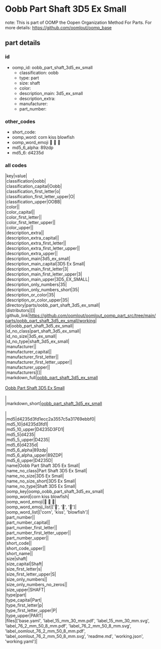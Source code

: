 # Oobb Part Shaft 3D5 Ex Small  

note: This is part of OOMP the Oopen Organization Method For Parts. For more details: https://github.com/oomlout/oomp_base

##  part details





### id
* oomp_id: oobb_part_shaft_3d5_ex_small
  * classification: oobb
  * type: part
  * size: shaft
  * color: 
  * description_main: 3d5_ex_small
  * description_extra: 
  * manufacturer: 
  * part_number: 

### other_codes
* short_code: 
* oomp_word: corn kiss blowfish
* oomp_word_emoji :corn: :kiss: :blowfish:
* md5_6_alpha: 89zdp
* md5_6: d4235d

### all codes 
|key|value|  
|classification|oobb|  
|classification_capital|Oobb|  
|classification_first_letter|o|  
|classification_first_letter_upper|O|  
|classification_upper|OOBB|  
|color||  
|color_capital||  
|color_first_letter||  
|color_first_letter_upper||  
|color_upper||  
|description_extra||  
|description_extra_capital||  
|description_extra_first_letter||  
|description_extra_first_letter_upper||  
|description_extra_upper||  
|description_main|3d5_ex_small|  
|description_main_capital|3D5 Ex Small|  
|description_main_first_letter|3|  
|description_main_first_letter_upper|3|  
|description_main_upper|3D5_EX_SMALL|  
|description_only_numbers|35|  
|description_only_numbers_short|35|  
|description_or_color|35|  
|description_or_color_upper|35|  
|directory|parts/oobb_part_shaft_3d5_ex_small|  
|distributors|[]|  
|github_link|https://github.com/oomlout/oomlout_oomp_part_src/tree/main/parts/oobb_part_shaft_3d5_ex_small/working|  
|id|oobb_part_shaft_3d5_ex_small|  
|id_no_class|part_shaft_3d5_ex_small|  
|id_no_size|3d5_ex_small|  
|id_no_type|shaft_3d5_ex_small|  
|manufacturer||  
|manufacturer_capital||  
|manufacturer_first_letter||  
|manufacturer_first_letter_upper||  
|manufacturer_upper||  
|manufacturers|[]|  
|markdown_full|[oobb_part_shaft_3d5_ex_small](https://github.com/oomlout/oomlout_oomp_part_src/tree/main/parts/oobb_part_shaft_3d5_ex_small/working)<br>[](https://github.com/oomlout/oomlout_oomp_part_src/tree/main/parts/oobb_part_shaft_3d5_ex_small/working)<br>[Oobb Part Shaft 3D5 Ex Small](https://github.com/oomlout/oomlout_oomp_part_src/tree/main/parts/oobb_part_shaft_3d5_ex_small/working)<br><br>|  
|markdown_short|[oobb_part_shaft_3d5_ex_small](https://github.com/oomlout/oomlout_oomp_part_src/tree/main/parts/oobb_part_shaft_3d5_ex_small/working)<br><br>|  
|md5|d4235d3fd1ecc2a3557c5a31769ebbf0|  
|md5_10|d4235d3fd1|  
|md5_10_upper|D4235D3FD1|  
|md5_5|d4235|  
|md5_5_upper|D4235|  
|md5_6|d4235d|  
|md5_6_alpha|89zdp|  
|md5_6_alpha_upper|89ZDP|  
|md5_6_upper|D4235D|  
|name|Oobb Part Shaft 3D5 Ex Small|  
|name_no_class|Part Shaft 3D5 Ex Small|  
|name_no_size|3D5 Ex Small|  
|name_no_size_short|3D5 Ex Small|  
|name_no_type|Shaft 3D5 Ex Small|  
|oomp_key|oomp_oobb_part_shaft_3d5_ex_small|  
|oomp_word|corn kiss blowfish|  
|oomp_word_emoji|:corn: :kiss: :blowfish:|  
|oomp_word_emoji_list|[':corn:', ':kiss:', ':blowfish:']|  
|oomp_word_list|['corn', 'kiss', 'blowfish']|  
|part_number||  
|part_number_capital||  
|part_number_first_letter||  
|part_number_first_letter_upper||  
|part_number_upper||  
|short_code||  
|short_code_upper||  
|short_name||  
|size|shaft|  
|size_capital|Shaft|  
|size_first_letter|s|  
|size_first_letter_upper|S|  
|size_only_numbers||  
|size_only_numbers_no_zeros||  
|size_upper|SHAFT|  
|type|part|  
|type_capital|Part|  
|type_first_letter|p|  
|type_first_letter_upper|P|  
|type_upper|PART|  
|files|['base.yaml', 'label_15_mm_30_mm.pdf', 'label_15_mm_30_mm.svg', 'label_76_2_mm_50_8_mm.pdf', 'label_76_2_mm_50_8_mm.svg', 'label_oomlout_76_2_mm_50_8_mm.pdf', 'label_oomlout_76_2_mm_50_8_mm.svg', 'readme.md', 'working.json', 'working.yaml']|  
